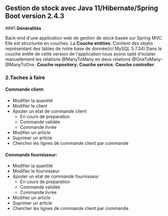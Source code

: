 ## Gestion de stock avec Java 11/Hibernate/Spring Boot version 2.4.3
###1.**Généralités**

Back-end d'une application web de gestion de stock basée sur Spring MVC. 
Elle est structurée en couches. La **Couche entities**: Contient des objets représentant des tables 
de notre base de donnée(ici MySQL 5.7.34).Dans la couche entite de 
cette version de l'application nous avons opté d'eclater 
manuellement les relations @ManyToMany en deux relations 
@OneToMany-@ManyToOne.
**Couche repository**; **Couche service**; **Couche controller**:

### 2.**Taches à faire**
#### Commande client:
* Modifier la quantité 
* Modifier le client 
* Ajouter un etat de commande client 
    * En cours de preparation
    * Commande validée
    * Commande livrée
 * Modifier un article
 * Suprimer un article
 * Chercher les lignes de commande client par commande
 
#### Commande fournisseur:
* Modifier la quantité 
* Modifier le fournisseur 
* Ajouter un etat de commande fournisseur 
    * En cours de preparation
    * Commande validée
    * Commande livrée
 * Modifier un article
 * Suprimer un article
 * Chercher les lignes de commande client par commande
